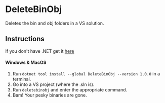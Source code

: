 # DeleteBinObj
Deletes the bin and obj folders in a VS solution.

## Instructions
If you don\'t have .NET get it [here](https://dotnet.microsoft.com/en-us/download)

#### Windows & MacOS
1. Run `dotnet tool install --global DeleteBinObj --version 1.0.0` in a terminal.
2. Go into a VS project (where the .sln is).
3. Run `deletebinobj` and enter the appropriate command.
4. Bam! Your pesky binaries are gone.